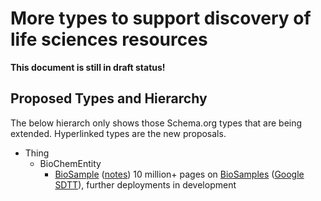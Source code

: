 # More types to support discovery of life sciences resources

**This document is still in draft status!**


## Proposed Types and Hierarchy

The below hierarch only shows those Schema.org types that are being extended. Hyperlinked types are the new proposals.

- Thing
  - BioChemEntity
    - [BioSample](https://bioschemas.org/BioSample) ([notes](BioSampleCodingNotes.md)) 10 million+ pages on [BioSamples](https://www.ebi.ac.uk/biosamples/samples/SAMEA491372) ([Google SDTT](https://search.google.com/structured-data/testing-tool#url=https%3A%2F%2Fwww.ebi.ac.uk%2Fbiosamples%2Fsamples%2FSAMEA491372)), further deployments in development
